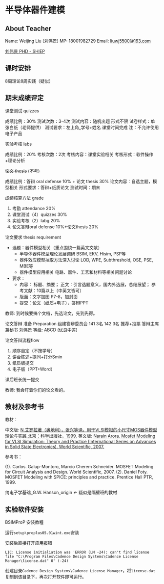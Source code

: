 # 半导体器件建模

## About Teacher

Name: Weijing Liu (刘伟景)
MP: 18001982729
Email: <liuwj5500@163.com>

[刘伟景 PHD - SHIEP](https://cn.linkedin.com/in/伟景-刘-5ba77313b)

## 课时安排

8周理论8周实践（疑似）

## 期末成绩评定

课堂测试 quizzes

成绩比例：30%
测试次数：3-4次
测试内容：随机出题 形式不限
试卷样式：单张白纸（老师提供）
测试要求：左上角_学号+姓名
课堂时间完成
注：不允许使用电子产品

实验考核 labs

成绩比例：20%
考核次数：2次
考核内容：课堂实验相关
考核形式：软件操作+理论分析

~~论文 thesis~~ (不考)

成绩比例：答辩 oral defense 10% + 论文 thesis 30%
论文内容：自选主题，模型相关
形式要求：答辩+纸质论文
测试时间：期末

成绩核算方法 grade

1. 考勤 attendance 20%
2. 课堂测试（4）quizzes 30%
3. 实验考核（2）Iabg 20%
4. 论文答辩oral defense 10%+论文thesis 20%

论文要求 thesis requirement

* 选题：器件模型相关（重点围绕一篇英文文献）
  * 半导体器件模型理论发展调研
    BSIM, EKV, Hisim, PSP等
  * 器件效应模型抽取方法深入讨论
    LOD, WPE, Subthreshold, OSE, PSE, MBE等
  * 器件模型应用相关
    电路、器件、工艺和材料等相关问题讨论
* 要求：
  * 内容：
    标题、摘要；
    正文：引言选题意义，国内外选展，总结展望；
    参考文献：10篇以上（中英文皆可）
  * 版面：文字加图 P7-8，加封面
  * 提交：论文（纸质+电子），答辩PPT

教师: 到时候要搞个文档，先选论文，先到先得。

论文答辩 准备 Preparation
组建答辩委员会
141 3名
142 3名
推荐+投票
答辩主席兼秘书 刘伟景
等级: ABCD (优良中差)

论文答辩流程flow

1. 顺序自定（不按学号）
2. 讲台陈述+提同+打分Smin
3. 纸质版提交
4. 电子版（PPT+Word）

课后班长统一提交

教师: 我会盯着你们的论文看的。

## 教材及参考书

教材：

中文版: [N.艾罗拉著（奥地利），张兴等译。用于VLSI模拟的小尺寸MOS器件模型理论与实践.北京：科学出版社，1999.](https://zlibrary-global.se/book/27648873/4eb1ec/用于vlsi模拟的小尺寸mos器件模型理论与实践p654.html)
英文版: [Narain Arora. Mosfet Modeling for VLSI Simulation: Theory and Practice (International Series on Advances in Solid State Electronics). World Scientific, 2007.](https://zlibrary-global.se/book/565612/8542a5/mosfet-modeling-for-vlsi-simulation-theory-and-practice.html)

参考书：

(1). Carlos. Galup-Montoro, Marcio Cherem Schneider. MOSFET Modeling for Circuit Analysis and Design. World Scientific, 2007.
(2). Daniel Foty. MOSFET Modeling with SPICE: principles and practice. Prentice Hall PTR, 1999.

纳电子学基础_G.W. Hanson_origin <- 疑似是隔壁班的教材

## 实验软件安装

BSIMProP 安装教程

运行`setup\proplus05.01wint.exe`安装

安装后直接打开应用报错

```text
LIC: License initialiation was 'ERROR (LM -24): can't find license file "C:\Program Files\Cadence Design Systems\Cadence License Manager\license.dat" 0' (-24)
```

创建目录`Cadence Design Systems\Cadence License Manager`，将`license.dat`复制到该目录下，再次打开软件即可运行。

